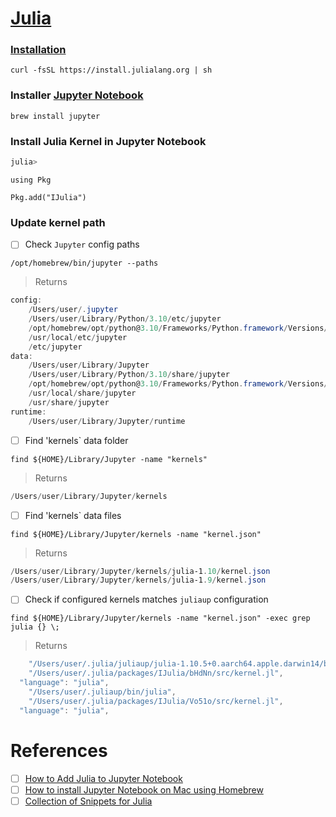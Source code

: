 # [Julia](https://julialang.org/)

### [Installation](https://julialang.org/downloads/)

```
curl -fsSL https://install.julialang.org | sh
```


### Installer [Jupyter Notebook]()

```
brew install jupyter
```

### Install Julia Kernel in Jupyter Notebook

```julia
julia>
```

```
using Pkg
```

```
Pkg.add("IJulia")
```


### Update kernel path

- [ ] Check `Jupyter` config paths

```
/opt/homebrew/bin/jupyter --paths
```
> Returns
```powershell
config:
    /Users/user/.jupyter
    /Users/user/Library/Python/3.10/etc/jupyter
    /opt/homebrew/opt/python@3.10/Frameworks/Python.framework/Versions/3.10/etc/jupyter
    /usr/local/etc/jupyter
    /etc/jupyter
data:
    /Users/user/Library/Jupyter
    /Users/user/Library/Python/3.10/share/jupyter
    /opt/homebrew/opt/python@3.10/Frameworks/Python.framework/Versions/3.10/share/jupyter
    /usr/local/share/jupyter
    /usr/share/jupyter
runtime:
    /Users/user/Library/Jupyter/runtime
```

- [ ] Find 'kernels` data folder

```
find ${HOME}/Library/Jupyter -name "kernels"
```
> Returns
```powershell
/Users/user/Library/Jupyter/kernels
```

- [ ] Find 'kernels` data files

```
find ${HOME}/Library/Jupyter/kernels -name "kernel.json"
```
> Returns
```powershell
/Users/user/Library/Jupyter/kernels/julia-1.10/kernel.json
/Users/user/Library/Jupyter/kernels/julia-1.9/kernel.json
```

- [ ] Check if configured kernels matches `juliaup` configuration

```
find ${HOME}/Library/Jupyter/kernels -name "kernel.json" -exec grep julia {} \;
```
> Returns
```powershell
    "/Users/user/.julia/juliaup/julia-1.10.5+0.aarch64.apple.darwin14/bin/julia",
    "/Users/user/.julia/packages/IJulia/bHdNn/src/kernel.jl",
  "language": "julia",
    "/Users/user/.juliaup/bin/julia",
    "/Users/user/.julia/packages/IJulia/Vo51o/src/kernel.jl",
  "language": "julia",
```

# References

- [ ] [How to Add Julia to Jupyter Notebook](https://datatofish.com/add-julia-to-jupyter)
- [ ] [How to install Jupyter Notebook on Mac using Homebrew](https://medium.com/@iamclement/how-to-install-jupyter-notebook-on-mac-using-homebrew-528c39fd530f)
- [ ] [Collection of Snippets for Julia](https://wiki.geany.org/snippets/julia/start)
